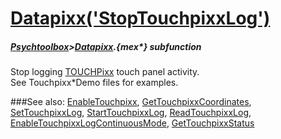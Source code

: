# [Datapixx('StopTouchpixxLog')](Datapixx-StopTouchpixxLog) 
##### [Psychtoolbox](Psychtoolbox)>[Datapixx](Datapixx).{mex*} subfunction


Stop logging [TOUCHPixx](TOUCHPixx) touch panel activity.  
See Touchpixx\*Demo files for examples.  
  


###See also:
[EnableTouchpixx](Datapixx-EnableTouchpixx), [GetTouchpixxCoordinates](Datapixx-GetTouchpixxCoordinates), [SetTouchpixxLog](Datapixx-SetTouchpixxLog), [StartTouchpixxLog](Datapixx-StartTouchpixxLog), [ReadTouchpixxLog](Datapixx-ReadTouchpixxLog), [EnableTouchpixxLogContinuousMode](Datapixx-EnableTouchpixxLogContinuousMode), [GetTouchpixxStatus](Datapixx-GetTouchpixxStatus)
